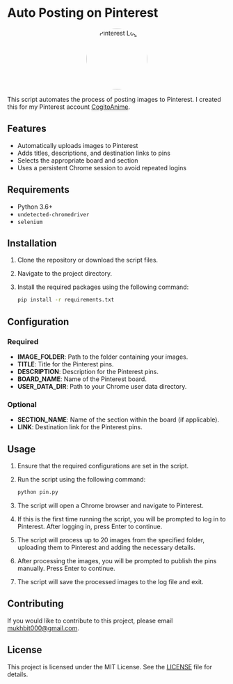 # Auto Posting on Pinterest 

<p align="center">
  <img src="https://i.pinimg.com/280x280_RS/1d/21/bb/1d21bba8a2daf13fe93680761588ce99.jpg" alt="Pinterest Logo" style="border-radius: 50%; width: 140px; height: 140px;">
</p>

This script automates the process of posting images to Pinterest. I created this for my Pinterest account [CogitoAnime](https://www.pinterest.com/CogitoAnime/).

## Features

- Automatically uploads images to Pinterest
- Adds titles, descriptions, and destination links to pins
- Selects the appropriate board and section
- Uses a persistent Chrome session to avoid repeated logins

## Requirements

- Python 3.6+
- `undetected-chromedriver`
- `selenium`

## Installation

1. Clone the repository or download the script files.
2. Navigate to the project directory.
3. Install the required packages using the following command:

   ```sh
   pip install -r requirements.txt
   ```

## Configuration

### Required

- **IMAGE_FOLDER**: Path to the folder containing your images.
- **TITLE**: Title for the Pinterest pins.
- **DESCRIPTION**: Description for the Pinterest pins.
- **BOARD_NAME**: Name of the Pinterest board.
- **USER_DATA_DIR**: Path to your Chrome user data directory.

### Optional

- **SECTION_NAME**: Name of the section within the board (if applicable).
- **LINK**: Destination link for the Pinterest pins.

## Usage

1. Ensure that the required configurations are set in the script.
2. Run the script using the following command:

   ```sh
   python pin.py
   ```

3. The script will open a Chrome browser and navigate to Pinterest.
4. If this is the first time running the script, you will be prompted to log in to Pinterest. After logging in, press Enter to continue.
5. The script will process up to 20 images from the specified folder, uploading them to Pinterest and adding the necessary details.
6. After processing the images, you will be prompted to publish the pins manually. Press Enter to continue.
7. The script will save the processed images to the log file and exit.

## Contributing

If you would like to contribute to this project, please email [mukhbit000@gmail.com](mailto:mukhbit000@gmail.com).

## License

This project is licensed under the MIT License. See the [LICENSE](./LICENSE) file for details.
